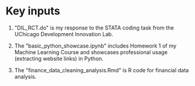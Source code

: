 # Key inputs 


1. "DIL_RCT.do" is my response to the STATA coding task from the UChicago Development Innovation Lab.

1. The "basic_python_showcase.ipynb" includes Homework 1 of my Machine Learning Course and showcases professional usage (extracting website links) in Python.

1. The "finance_data_cleaning_analysis.Rmd" is R code for financial data analysis.